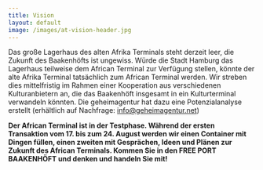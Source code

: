 ```yaml
---
title: Vision
layout: default
image: /images/at-vision-header.jpg
---
```


Das große Lagerhaus des alten Afrika Terminals steht derzeit leer, die Zukunft des Baakenhöfts ist ungewiss. Würde die Stadt Hamburg das Lagerhaus teilweise dem African Terminal zur Verfügung stellen, könnte der alte Afrika Terminal tatsächlich zum African Terminal werden. Wir streben dies mittelfristig im Rahmen einer Kooperation aus verschiedenen Kulturanbietern an, die das Baakenhöft insgesamt in ein Kulturterminal verwandeln könnten. Die geheimagentur hat dazu eine Potenzialanalyse erstellt (erhältlich auf Nachfrage: [info@geheimagentur.net](mailto:info@geheimagentur.net))

**Der African Terminal ist in der Testphase. Während der ersten Transaktion vom 17. bis zum 24. August werden wir einen Container mit Dingen füllen, einen zweiten mit Gesprächen, Ideen und Plänen zur Zukunft des African Terminals. Kommen Sie in den FREE PORT BAAKENHÖFT und denken und handeln Sie mit!**
